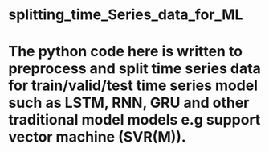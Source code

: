 # splitting_time_Series_data_for_ML
# The python code here is written to preprocess and split time series data for train/valid/test time series model such as LSTM, RNN, GRU and other traditional model models e.g support vector machine (SVR(M)).
